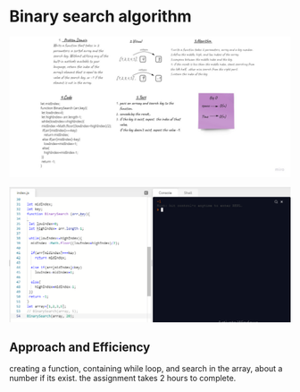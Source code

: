 # Binary search algorithm

![img](Untitled(1).jpg)

![img](Capture.PNG)

## Approach and Efficiency
creating a function, containing while loop, and search in the array, about a number if its exist.
the assignment takes 2 hours to complete.
